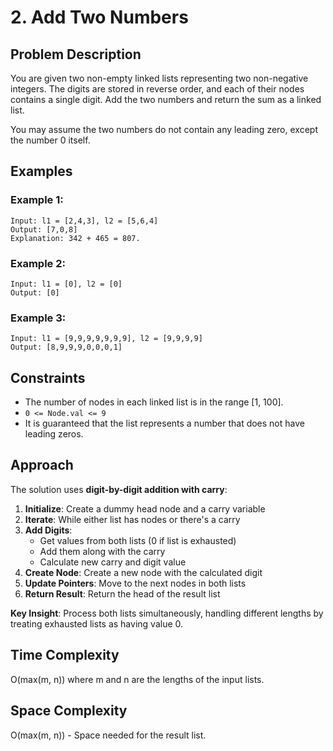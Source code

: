 # 2. Add Two Numbers

## Problem Description

You are given two non-empty linked lists representing two non-negative integers. The digits are stored in reverse order, and each of their nodes contains a single digit. Add the two numbers and return the sum as a linked list.

You may assume the two numbers do not contain any leading zero, except the number 0 itself.

## Examples

### Example 1:
```
Input: l1 = [2,4,3], l2 = [5,6,4]
Output: [7,0,8]
Explanation: 342 + 465 = 807.
```

### Example 2:
```
Input: l1 = [0], l2 = [0]
Output: [0]
```

### Example 3:
```
Input: l1 = [9,9,9,9,9,9,9], l2 = [9,9,9,9]
Output: [8,9,9,9,0,0,0,1]
```

## Constraints

- The number of nodes in each linked list is in the range [1, 100].
- `0 <= Node.val <= 9`
- It is guaranteed that the list represents a number that does not have leading zeros.

## Approach

The solution uses **digit-by-digit addition with carry**:

1. **Initialize**: Create a dummy head node and a carry variable
2. **Iterate**: While either list has nodes or there's a carry
3. **Add Digits**: 
   - Get values from both lists (0 if list is exhausted)
   - Add them along with the carry
   - Calculate new carry and digit value
4. **Create Node**: Create a new node with the calculated digit
5. **Update Pointers**: Move to the next nodes in both lists
6. **Return Result**: Return the head of the result list

**Key Insight**: Process both lists simultaneously, handling different lengths by treating exhausted lists as having value 0.

## Time Complexity

O(max(m, n)) where m and n are the lengths of the input lists.

## Space Complexity

O(max(m, n)) - Space needed for the result list.
